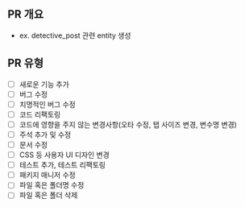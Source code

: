 ## PR 개요

- ex. detective_post 관련 entity 생성

## PR 유형

- [ ] 새로운 기능 추가
- [ ] 버그 수정
- [ ] 치명적인 버그 수정
- [ ] 코드 리팩토링
- [ ] 코드에 영향을 주지 않는 변경사항(오타 수정, 탭 사이즈 변경, 변수명 변경)
- [ ] 주석 추가 및 수정
- [ ] 문서 수정
- [ ] CSS 등 사용자 UI 디자인 변경
- [ ] 테스트 추가, 테스트 리팩토링
- [ ] 패키지 매니저 수정
- [ ] 파일 혹은 폴더명 수정
- [ ] 파일 혹은 폴더 삭제

